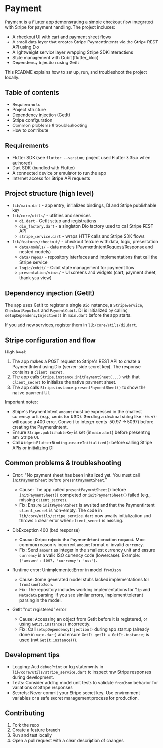 # Payment

Payment is a Flutter app demonstrating a simple checkout flow integrated with Stripe for payment handling. The project includes:

- A checkout UI with cart and payment sheet flows
- A small data layer that creates Stripe PaymentIntents via the Stripe REST API using Dio
- A lightweight service layer wrapping Stripe SDK interactions
- State management with Cubit (flutter_bloc)
- Dependency injection using GetIt

This README explains how to set up, run, and troubleshoot the project locally.

## Table of contents

- Requirements
- Project structure
- Dependency injection (GetIt)
- Stripe configuration
- Common problems & troubleshooting
- How to contribute

## Requirements

- Flutter SDK (see `flutter --version`; project used Flutter 3.35.x when authored)
- Dart SDK (bundled with Flutter)
- A connected device or emulator to run the app
- Internet access for Stripe API requests


## Project structure (high level)

- `lib/main.dart` - app entry; initializes bindings, DI and Stripe publishable key
- `lib/core/utils/` - utilities and services
  - `di.dart` - GetIt setup and registrations
  - `dio_factory.dart` - a singleton Dio factory used to call Stripe REST API
  - `stripe_service.dart` - wraps HTTP calls and Stripe SDK flows
- `lib/features/checkout/` - checkout feature with data, logic, presentation
  - `data/models/` - data models (PaymentIntentRequest/Response and nested models)
  - `data/repos/` - repository interfaces and implementations that call the Stripe service
  - `logic/cubit/` - Cubit state management for payment flow
  - `presentation/views/` - UI screens and widgets (cart, payment sheet, thank you view)

## Dependency injection (GetIt)

The app uses GetIt to register a single `Dio` instance, a `StripeService`, `CheckoutRepoImpl` and `PaymentCubit`. DI is initialized by calling `setupDependencyInjection()` in `main.dart` before the app starts.

If you add new services, register them in `lib/core/utils/di.dart`.

## Stripe configuration and flow

High level:

1. The app makes a POST request to Stripe's REST API to create a PaymentIntent using Dio (server-side secret key). The response contains a `client_secret`.
2. The app calls `Stripe.instance.initPaymentSheet(...)` with that `client_secret` to initialize the native payment sheet.
3. The app calls `Stripe.instance.presentPaymentSheet()` to show the native payment UI.

Important notes:

- Stripe's PaymentIntent `amount` must be expressed in the smallest currency unit (e.g., cents for USD). Sending a decimal string like `"50.97"` will cause a 400 error. Convert to integer cents (50.97 -> 5097) before creating the PaymentIntent.
- Ensure `Stripe.publishableKey` is set (in `main.dart`) before presenting any Stripe UI.
- Call `WidgetsFlutterBinding.ensureInitialized()` before calling Stripe APIs or initializing DI.

## Common problems & troubleshooting

- Error: "No payment sheet has been initialized yet. You must call `initPaymentSheet` before `presentPaymentSheet`."

  - Cause: The app called `presentPaymentSheet()` before `initPaymentSheet()` completed or `initPaymentSheet()` failed (e.g., missing `client_secret`).
  - Fix: Ensure `initPaymentSheet` is awaited and that the PaymentIntent `client_secret` is non-empty. The code in `lib/core/utils/stripe_service.dart` now awaits initialization and throws a clear error when `client_secret` is missing.

- DioException 400 (bad response)

  - Cause: Stripe rejects the PaymentIntent creation request. Most common reason is incorrect `amount` format or invalid `currency`.
  - Fix: Send `amount` as integer in the smallest currency unit and ensure `currency` is a valid ISO currency code (lowercase). Example: `{'amount': 5097, 'currency': 'usd'}`.

- Runtime error: UnimplementedError in model `fromJson`

  - Cause: Some generated model stubs lacked implementations for `fromJson`/`toJson`.
  - Fix: The repository includes working implementations for `Tip` and `Metadata` parsing. If you see similar errors, implement tolerant parsing in the model.

- GetIt "not registered" error
  - Cause: Accessing an object from GetIt before it is registered, or using `GetIt.instance()` incorrectly.
  - Fix: Call `setupDependencyInjection()` during app startup (already done in `main.dart`) and ensure `GetIt getIt = GetIt.instance;` is used (not `GetIt.instance()`).

## Development tips

- Logging: Add `debugPrint` or log statements in `lib/core/utils/stripe_service.dart` to inspect raw Stripe responses during development.
- Tests: Consider adding model unit tests to validate `fromJson` behavior for variations of Stripe responses.
- Secrets: Never commit your Stripe secret key. Use environment variables or a safe secret management process for production.

## Contributing

1. Fork the repo
2. Create a feature branch
3. Run and test locally
4. Open a pull request with a clear description of changes



